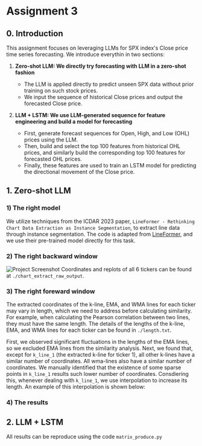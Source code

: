 # Assignment 3

## 0. Introduction

This assignment focuses on leveraging LLMs for SPX index's Close price time series forecasting. We introduce everythin in two sections:

1. **Zero-shot LLM: We directly try forecasting with LLM in a zero-shot fashion**
   - The LLM is applied directly to predict unseen SPX data without prior training on such stock prices.
   - We input the sequence of historical Close prices and output the forecasted Close price.

2. **LLM + LSTM: We use LLM-generated sequence for feature engineering and build a model for forecasting**
   - First, generate forecast sequences for Open, High, and Low (OHL) prices using the LLM.
   - Then, build and select the top 100 features from historical OHL prices, and similarly build the corresponding top 100 features for forecasted OHL prices.
   - Finally, these features are used to train an LSTM model for predicting the directional movement of the Close price.

## 1. Zero-shot LLM

### 1) The right model 
We utilize techniques from the ICDAR 2023 paper, `LineFormer - Rethinking Chart Data Extraction as Instance Segmentation`, to extract line data through instance segmentation. The code is adapted from [LineFormer](https://github.com/TheJaeLal/LineFormer), and we use their pre-trained model directly for this task.

### 2) The right backward window

![Project Screenshot](./images/screenshot.png)
Coordinates and replots of all 6 tickers can be found at `./chart_extract_raw_output`.

### 3) The right foreward window 

The extracted coordinates of the k-line, EMA, and WMA lines for each ticker may vary in length, which we need to address before calculating similarity. For example, when calculating the Pearson correlation between two lines, they must have the same length. The details of the lengths of the k-line, EMA, and WMA lines for each ticker can be found in `./length.txt`.

First, we observed significant fluctuations in the lengths of the EMA lines, so we excluded EMA lines from the similarity analysis. Next, we found that, except for `k_line_1` (the extracted k-line for ticker 1), all other k-lines have a similar number of coordinates. All wma-lines also have a similar number of coordinates. We manually identified that the existence of some sparse points in `k_line_1` results such lower number of coordinates. Consdiering this, whenever dealing with `k_line_1`, we use interpolation to increase its length. An example of this interpolation is shown below:

### 4) The results

## 2. LLM + LSTM

All results can be reproduce using the code `matrix_produce.py`
